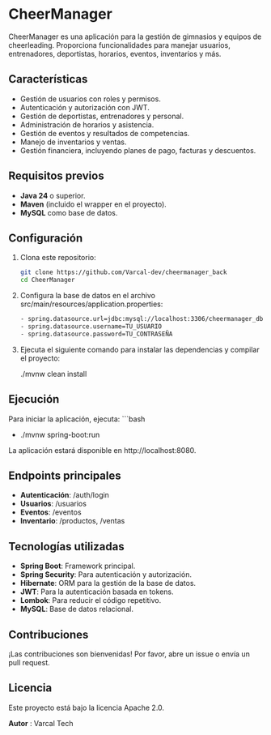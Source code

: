 # CheerManager

CheerManager es una aplicación para la gestión de gimnasios y equipos de cheerleading. Proporciona funcionalidades para manejar usuarios, entrenadores, deportistas, horarios, eventos, inventarios y más.

## Características

- Gestión de usuarios con roles y permisos.
- Autenticación y autorización con JWT.
- Gestión de deportistas, entrenadores y personal.
- Administración de horarios y asistencia.
- Gestión de eventos y resultados de competencias.
- Manejo de inventarios y ventas.
- Gestión financiera, incluyendo planes de pago, facturas y descuentos.

## Requisitos previos

- **Java 24** o superior.
- **Maven** (incluido el wrapper en el proyecto).
- **MySQL** como base de datos.

## Configuración

1. Clona este repositorio:
   ```bash
   git clone https://github.com/Varcal-dev/cheermanager_back
   cd CheerManager

2. Configura la base de datos en el archivo
    src/main/resources/application.properties:
    ```bash
    - spring.datasource.url=jdbc:mysql://localhost:3306/cheermanager_db
    - spring.datasource.username=TU_USUARIO
    - spring.datasource.password=TU_CONTRASEÑA

3. Ejecuta el siguiente comando para instalar las dependencias y compilar el proyecto:

   ./mvnw clean install

## Ejecución
   Para iniciar la aplicación, ejecuta:
    ```bash
   - ./mvnw spring-boot:run

   La aplicación estará disponible en http://localhost:8080.

## Endpoints principales

   - **Autenticación**: /auth/login
   - **Usuarios**: /usuarios
   - **Eventos**: /eventos
   - **Inventario**: /productos, /ventas

## Tecnologías utilizadas

   - **Spring Boot**: Framework principal.
   - **Spring Security**: Para autenticación y autorización.
   - **Hibernate**: ORM para la gestión de la base de datos.
   - **JWT**: Para la autenticación basada en tokens.
   - **Lombok**: Para reducir el código repetitivo.
   - **MySQL**: Base de datos relacional.

## Contribuciones

   ¡Las contribuciones son bienvenidas! Por favor, abre un issue o envía un pull request.

## Licencia

   Este proyecto está bajo la licencia Apache 2.0.

**Autor** : Varcal Tech